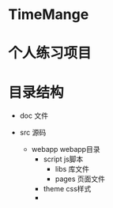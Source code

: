 # TimeMange

# 个人练习项目  

# 目录结构

+ doc 文件

+ src 源码
   
  + webapp webapp目录
    + script js脚本
      + libs 库文件
      + pages 页面文件
    + theme css样式
    + 
   
